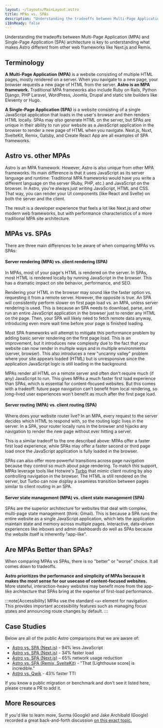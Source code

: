 ```yaml
---
layout: ~/layouts/MainLayout.astro
title: MPAs vs. SPAs
description: "Understanding the tradeoffs between Multi-Page Application (MPA) and Single-Page Application (SPA) architecture is key to understanding what makes Astro different from other web frameworks."
i18nReady: false
---
```


Understanding the tradeoffs between Multi-Page Application (MPA) and Single-Page Application (SPA) architecture is key to understanding what makes Astro different from other web frameworks like Next.js and Remix.

## Terminology

**A Multi-Page Application (MPA)** is a website consisting of multiple HTML pages, mostly rendered on a server. When you navigate to a new page, your browser requests a new page of HTML from the server. **Astro is an MPA framework.** Traditional MPA frameworks also include Ruby on Rails, Python Django, PHP Laravel, WordPress, Joomla, Drupal and static site builders like Eleventy or Hugo.

**A Single-Page Application (SPA)** is a website consisting of a single JavaScript application that loads in the user's browser and then renders HTML locally. SPAs may *also* generate HTML on the server, but SPAs are unique in their ability to run your website as a JavaScript application in the browser to render a new page of HTML when you navigate. Next.js, Nuxt, SvelteKit, Remix, Gatsby, and Create React App are all examples of SPA frameworks.

## Astro vs. other MPAs

Astro is an MPA framework. However, Astro is also unique from other MPA frameworks. Its main difference is that it uses JavaScript as its server language and runtime. Traditional MPA frameworks would have you write a different language on the server (Ruby, PHP, etc.) and JavaScript on the browser. In Astro, you're always just writing JavaScript, HTML and CSS. That way, you can render your UI components (like React and Svelte) on both the server and the client.

The result is a developer experience that feels a lot like Next.js and other modern web frameworks, but with performance characteristics of a more traditional MPA site architecture.

## MPAs vs. SPAs

There are three main differences to be aware of when comparing MPAs vs. SPAs:

#### Server rendering (MPA) vs. client rendering (SPA)

In MPAs, most of your page's HTML is rendered on the server. In SPAs, most HTML is rendered locally by running JavaScript in the browser. This has a dramatic impact on site behavior, performance, and SEO.

Rendering your HTML in the browser may sound like the faster option vs. requesting it from a remote server. However, the opposite is true. An SPA will consistently perform slower on first page load vs. an MPA, unless server rendering is used. This is because an SPA needs to download, parse, and run an entire JavaScript application in the browser just to render any HTML on the page. Then, your SPA will likely need to fetch remote data anyway, introducing even more wait time before your page is finished loading.

Most SPA frameworks will attempt to mitigate this performance problem by adding basic server rendering on the first page load. This is an improvement, but it introduces new complexity due to the fact that your website can now render in multiple ways and in multiple environments (server, browser). This also introduces a new "uncanny valley" problem where your site appears loaded (HTML) but is unresponsive since the application JavaScript logic is still loading in the background.

MPAs render all HTML on a remote server and often don't require much (if any) JavaScript to run. This gives MPAs a much faster first load experience than SPAs, which is essential for content-focused websites. But this comes with a tradeoff: future page navigation can't benefit from local rendering, so long-lived user experiences won't benefit as much after the first page load.


#### Server routing (MPA) vs. client routing (SPA)

Where does your website router live? In an MPA, every request to the server decides which HTML to respond with, so the routing logic lives in the server. In a SPA, your router locally runs in the browser and hijacks any navigation to render the new page without ever hitting a server.

This is a similar tradeoff to the one described above: MPAs offer a faster first load experience, while SPAs may offer a faster second or third page load once the JavaScript application is fully loaded in the browser. 

SPAs can also offer more powerful transitions across page navigation because they control so much about page rendering. To match this support, MPAs leverage tools like Hotwire's [Turbo](https://turbo.hotwired.dev/) that mimic client routing by also controlling navigation in the browser. The HTML is still rendered on the server, but Turbo can now display a seamless transition between pages similar to client routing in an SPA.

#### Server state management (MPA) vs. client state management (SPA)

SPAs are the superior architecture for websites that deal with complex, multi-page state management (think: Gmail). This is because a SPA runs the entire website as a single JavaScript application, which lets the application maintain state and memory across multiple pages. Interactive, data-driven experiences like inboxes and admin dashboards do well as SPAs because the website itself is inherently "app-like".


## Are MPAs Better than SPAs?

When comparing MPAs vs SPAs, there is no "better" or "worse" choice. It all comes down to tradeoffs.

**Astro prioritizes the performance and simplicity of MPAs because it makes the most sense for our usecase of content-focused websites.** More stateful, interaction-heavy websites may benefit more from the app-like architecture that SPAs bring at the expense of first-load performance.

:::note[Accessibility]
MPAs use the standard `<a>` element for navigation. This provides important accessibility features such as managing focus states and announcing route changes by default.
:::

## Case Studies

Below are all of the public Astro comparisons that we are aware of:

- [Astro vs. SPA (Next.js)](https://twitter.com/t3dotgg/status/1437195415439360003) - 94% less JavaScript
- [Astro vs. SPA (Next.js)](https://twitter.com/jlengstorf/status/1442707241627385860?lang=en) - 34% faster load
- [Astro vs. SPA (Next.js)](https://vanntile.com/blog/next-to-astro) – 65% network usage reduction
- [Astro vs. SPA (Remix, SvelteKit)](https://www.youtube.com/watch?v=2ZEMb_H-LYE&t=8163s) - "That [Lighthouse score] is incredible."
- [Astro vs. Qwik](https://www.youtube.com/watch?v=2ZEMb_H-LYE&t=8504s) - 43% faster TTI


If you know a public migration or benchmark and don't see it listed here, please create a PR to add it.
## More Resources 

If you'd like to learn more, Surma (Google) and Jake Archibald (Google) recorded a great back-and-forth discussion [on this exact topic.](https://www.youtube.com/watch?v=ivLhf3hq7eM)


